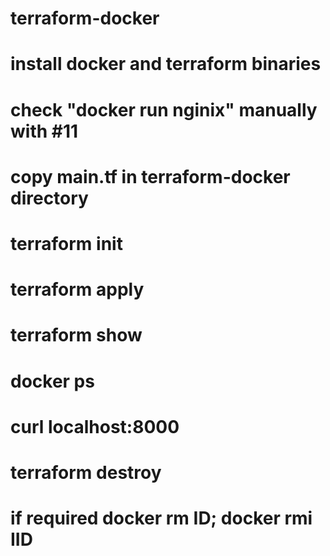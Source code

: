 # terraform-docker 
# install docker and terraform binaries
# check "docker run nginix" manually with #11
# copy main.tf in terraform-docker directory
# terraform init
# terraform apply 
# terraform show
# docker ps
# curl localhost:8000 
# terraform destroy
# if required docker rm ID; docker rmi IID
